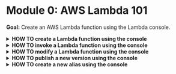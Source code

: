 # Module 0: AWS Lambda 101

**Goal:** Create an AWS Lambda function using the Lambda console.

<details>
<summary><b>HOW TO create a Lambda function using the console</b></summary><p>

1. Log into the AWS Console

2. Go to the Lambda console

3. Click `Create function`

4. Select `Author from scratch`

5. Use the name `hello-world-` followed by your name - e.g. `hello-world-yancui`

6. Select the runtime as `Node.js 12.x`

7. Under `Role*`, choose `Create a new role with basic Lambda permissions`

8. Click `Create function`

</p></details>

<details>
<summary><b>HOW TO invoke a Lambda function using the console</b></summary><p>

1. Click `Test`

2. Choose any name for `Event name`

3. Click `Create`

4. Click `Test` one more time

5. See the output and log in the Cloud9 console

</p></details>

<details>
<summary><b>HOW TO modify a Lambda function using the console</b></summary><p>

1. Modify the callback value

2. Click `Save`

3. Click `Test`

5. See the output is different and reflects your change

</p></details>

<details>
<summary><b>HOW TO publish a new version using the console</b></summary><p>

1. Click `Action`

2. Click `Publish new version`

3. Give the new version a description

5. Click `Publish`

</p></details>

<details>
<summary><b>HOW TO create a new alias using the console</b></summary><p>

1. Click `Action`

2. Click `Create alias`

3. Give it a name and description

4. Select a version from the `Version*` drop down

5. Click `Create`

</p></details>
